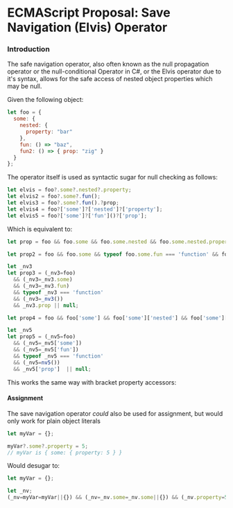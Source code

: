 # ECMAScript Proposal: Save Navigation (Elvis) Operator

### Introduction

The safe navigation operator, also often known as the null propagation operator or the null-conditional Operator in C#, or the Elvis operator due to it's syntax, allows for the safe access of nested object properties which may be null.

Given the following object:

```.js
let foo = {
  some: {
    nested: {
      property: "bar"
    },
    fun: () => "baz",
    fun2: () => { prop: "zig" }
  }
};
```

The operator itself is used as syntactic sugar for null checking as follows:

```.js
let elvis = foo?.some?.nested?.property;
let elvis2 = foo?.some?.fun();
let elvis3 = foo?.some?.fun().?prop;
let elvis4 = foo?['some']?['nested']?['property'];
let elvis5 = foo?['some']?['fun']()?['prop'];
```

Which is equivalent to:

```.js
let prop = foo && foo.some && foo.some.nested && foo.some.nested.property || null;

let prop2 = foo && foo.some && typeof foo.some.fun === 'function' && foo.some.fun() || null;

let _nv3
let prop3 = (_nv3=foo)
  && (_nv3=_nv3.some)
  && (_nv3=_nv3.fun)
  && typeof _nv3 === 'function'
  && (_nv3=_nv3())
  && _nv3.prop || null;

let prop4 = foo && foo['some'] && foo['some']['nested'] && foo['some']['nested']['property'] || null;

let _nv5
let prop5 = (_nv5=foo)
  && (_nv5=_nv5['some'])
  && (_nv5=_nv5['fun'])
  && typeof _nv5 === 'function'
  && (_nv5=nv5())
  && _nv5['prop']  || null;
```

This works the same way with bracket property accessors:


#### Assignment

The save navigation operator *could* also be used for assignment, but would only work for plain object literals

```.js
let myVar = {};

myVar?.some?.property = 5;
// myVar is { some: { property: 5 } }
```

Would desugar to:

```.js
let myVar = {};

let _nv;
(_nv=myVar=myVar||{}) && (_nv=_nv.some=_nv.some||{}) && (_nv.property=5);
```
